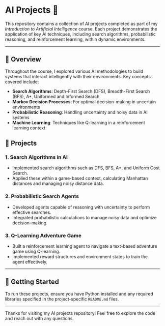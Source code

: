 # AI Projects 🚀

This repository contains a collection of AI projects completed as part of my *Introduction to Artificial Intelligence* course. Each project demonstrates the application of key AI techniques, including search algorithms, probabilistic reasoning, and reinforcement learning, within dynamic environments.

---

## 🌟 Overview

Throughout the course, I explored various AI methodologies to build systems that interact intelligently with their environments. Key concepts covered include:

- **Search Algorithms**: Depth-First Search (DFS), Breadth-First Search (BFS), A*, Uniformed and Informed Search
- **Markov Decision Processes**: For optimal decision-making in uncertain environments
- **Probabilistic Reasoning**: Handling uncertainty and noisy data in AI systems
- **Machine Learning**: Techniques like Q-learning in a reinforcement learning context

## 📂 Projects

### 1. **Search Algorithms in AI**
   - Implemented search algorithms such as DFS, BFS, A*, and Uniform Cost Search.
   - Applied these within a game-based context, calculating Manhattan distances and managing noisy distance data.

### 2. **Probabilistic Search Agents**
   - Developed agents capable of reasoning with uncertainty to perform effective searches.
   - Integrated probabilistic calculations to manage noisy data and optimize decision-making.

### 3. **Q-Learning Adventure Game**
   - Built a reinforcement learning agent to navigate a text-based adventure game using Q-learning.
   - Implemented reward structures and environment states to train the agent effectively.

---

## 🐍 Getting Started

To run these projects, ensure you have Python installed and any required libraries specified in the project-specific `README.md` files.

---

Thanks for visiting my AI projects repository! Feel free to explore the code and reach out with any questions.
